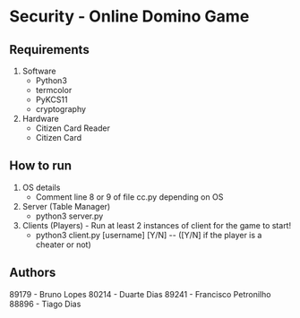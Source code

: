 # Security - Online Domino Game

## Requirements

1. Software
    - Python3
    - termcolor
    - PyKCS11
    - cryptography
2. Hardware
    - Citizen Card Reader
    - Citizen Card

## How to run

1. OS details
    - Comment line 8 or 9 of file cc.py depending on OS
2. Server (Table Manager)
    - python3 server.py
3. Clients (Players) - Run at least 2 instances of client for the game to start!
    - python3 client.py [username] [Y/N]  -- ([Y/N] if the player is a cheater or not)

## Authors 

89179 - Bruno Lopes
80214 - Duarte Dias
89241 - Francisco Petronilho
88896 - Tiago Dias

